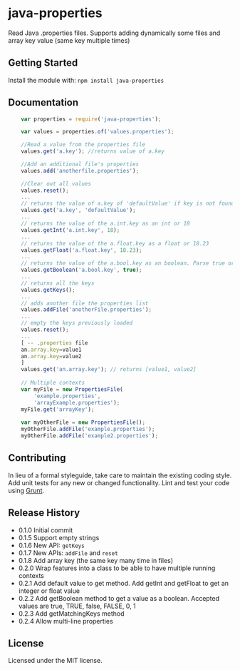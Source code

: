 # java-properties

Read Java .properties files. Supports adding dynamically some files and array key value (same key multiple times)

## Getting Started
Install the module with: `npm install java-properties`

## Documentation
```javascript
    var properties = require('java-properties');

    var values = properties.of('values.properties');

    //Read a value from the properties file
    values.get('a.key'); //returns value of a.key

    //Add an additional file's properties
    values.add('anotherfile.properties');

    //Clear out all values
    values.reset();
    ...
    // returns the value of a.key of 'defaultValue' if key is not found
    values.get('a.key', 'defaultValue');
    ...
    // returns the value of the a.int.key as an int or 18
    values.getInt('a.int.key', 18);
    ...
    // returns the value of the a.float.key as a float or 18.23
    values.getFloat('a.float.key', 18.23);
    ...
    // returns the value of the a.bool.key as an boolean. Parse true or false with any case or 0 or 1
    values.getBoolean('a.bool.key', true);
    ...
    // returns all the keys
    values.getKeys();
    ...
    // adds another file the properties list
    values.addFile('anotherFile.properties');
    ...
    // empty the keys previously loaded
    values.reset();
    ...
    [ -- .properties file
    an.array.key=value1
    an.array.key=value2
    ]
    values.get('an.array.key'); // returns [value1, value2]
    
    // Multiple contexts
    var myFile = new PropertiesFile(
        'example.properties',
        'arrayExample.properties');
    myFile.get('arrayKey');
    
    var myOtherFile = new PropertiesFile();
    myOtherFile.addFile('example.properties');
    myOtherFile.addFile('example2.properties');
```
## Contributing
In lieu of a formal styleguide, take care to maintain the existing coding style. Add unit tests for any new or changed functionality. Lint and test your code using [Grunt](http://gruntjs.com/).

## Release History

* 0.1.0 Initial commit
* 0.1.5 Support empty strings
* 0.1.6 New API: `getKeys`
* 0.1.7 New APIs: `addFile` and `reset`
* 0.1.8 Add array key (the same key many time in files)
* 0.2.0 Wrap features into a class to be able to have multiple running contexts
* 0.2.1 Add default value to get method. Add getInt and getFloat to get an integer or float value
* 0.2.2 Add getBoolean method to get a value as a boolean. Accepted values are true, TRUE, false, FALSE, 0, 1
* 0.2.3 Add getMatchingKeys method
* 0.2.4 Allow multi-line properties

## License
Licensed under the MIT license.
